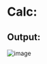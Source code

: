 # Calc:
## Output:
![image](https://github.com/user-attachments/assets/b823bf5b-d892-45c7-920f-272fb8dd300e)
